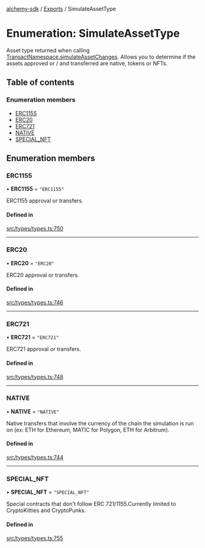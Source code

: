 [alchemy-sdk](../README.md) / [Exports](../modules.md) / SimulateAssetType

# Enumeration: SimulateAssetType

Asset type returned when calling [TransactNamespace.simulateAssetChanges](../classes/TransactNamespace.md#simulateassetchanges).
Allows you to determine if the assets approved or / and transferred are
native, tokens or NFTs.

## Table of contents

### Enumeration members

- [ERC1155](SimulateAssetType.md#erc1155)
- [ERC20](SimulateAssetType.md#erc20)
- [ERC721](SimulateAssetType.md#erc721)
- [NATIVE](SimulateAssetType.md#native)
- [SPECIAL\_NFT](SimulateAssetType.md#special_nft)

## Enumeration members

### ERC1155

• **ERC1155** = `"ERC1155"`

ERC1155 approval or transfers.

#### Defined in

[src/types/types.ts:750](https://github.com/alchemyplatform/alchemy-sdk-js/blob/6dc36f9/src/types/types.ts#L750)

___

### ERC20

• **ERC20** = `"ERC20"`

ERC20 approval or transfers.

#### Defined in

[src/types/types.ts:746](https://github.com/alchemyplatform/alchemy-sdk-js/blob/6dc36f9/src/types/types.ts#L746)

___

### ERC721

• **ERC721** = `"ERC721"`

ERC721 approval or transfers.

#### Defined in

[src/types/types.ts:748](https://github.com/alchemyplatform/alchemy-sdk-js/blob/6dc36f9/src/types/types.ts#L748)

___

### NATIVE

• **NATIVE** = `"NATIVE"`

Native transfers that involve the currency of the chain the simulation is
run on (ex: ETH for Ethereum, MATIC for Polygon, ETH for Arbitrum).

#### Defined in

[src/types/types.ts:744](https://github.com/alchemyplatform/alchemy-sdk-js/blob/6dc36f9/src/types/types.ts#L744)

___

### SPECIAL\_NFT

• **SPECIAL\_NFT** = `"SPECIAL_NFT"`

Special contracts that don't follow ERC 721/1155.Currently limited to
CryptoKitties and CryptoPunks.

#### Defined in

[src/types/types.ts:755](https://github.com/alchemyplatform/alchemy-sdk-js/blob/6dc36f9/src/types/types.ts#L755)
